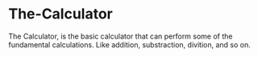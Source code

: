 # The-Calculator
The Calculator, is the basic calculator that can perform some of the fundamental calculations. Like addition, substraction, divition, and so on.
